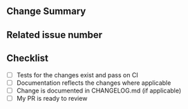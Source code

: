 <!-- Thank you for your contribution! -->

## Change Summary

<!-- Please give a short summary of the changes. -->

## Related issue number

<!-- Are there any issues opened that will be resolved by merging this change? -->
<!-- WARNING: please use "fix #123" style references so the issue is closed when this PR is merged. -->

## Checklist

- [ ] Tests for the changes exist and pass on CI
- [ ] Documentation reflects the changes where applicable
- [ ] Change is documented in CHANGELOG.md (if applicable)
- [ ] My PR is ready to review
